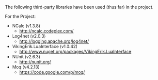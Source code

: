 The following third-party libraries have been used (thus far) in the project.

For the Project:
  * NCalc (v1.3.8)
    * http://ncalc.codeplex.com/
  * Log4net (v2.0.3)
    * http://logging.apache.org/log4net/
  * VikingErik.LuaInterface (v1.0.42)
    * http://www.nuget.org/packages/VikingErik.LuaInterface
  * NUnit (v2.6.3)
    * http://nunit.org/
  * Moq (v4.2.13)
    * https://code.google.com/p/moq/